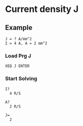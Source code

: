# Current density J

## Example
```
J = ? A/mm^2
I = 4 A, A = 2 mm^2
```

### Load Prg J
```
XEQ J ENTER
```

### Start Solving
```
I?
  4 R/S
```
```
A?
  2 R/S
```
```
J=
  2
```
